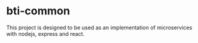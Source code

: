 # bti-common
This project is designed to be used as an implementation of microservices with nodejs, express and react.
